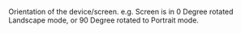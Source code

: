 Orientation of the device/screen. e.g. Screen is in 0 Degree rotated Landscape mode, or 90 Degree rotated to Portrait mode.
